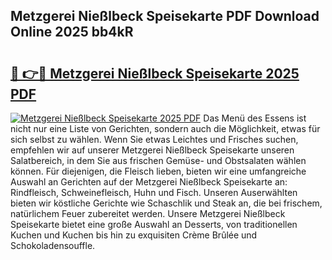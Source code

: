 ## Metzgerei Nießlbeck Speisekarte PDF Download Online 2025 bb4kR

# <h2><a href="http://gc7rnq.nevu.top/?p=Metzgerei+Nie%c3%9flbeck+Speisekarte">🔗 👉🔴 Metzgerei Nießlbeck Speisekarte 2025 PDF</a></h2>

[![Metzgerei Nießlbeck Speisekarte 2025 PDF](https://i.imgur.com/dBaPXMq.png)](http://gc7rnq.nevu.top/?p=Metzgerei+Nie%c3%9flbeck+Speisekarte)
Das Menü des Essens ist nicht nur eine Liste von Gerichten, sondern auch die Möglichkeit, etwas für sich selbst zu wählen. Wenn Sie etwas Leichtes und Frisches suchen, empfehlen wir auf unserer Metzgerei Nießlbeck Speisekarte unseren Salatbereich, in dem Sie aus frischen Gemüse- und Obstsalaten wählen können. Für diejenigen, die Fleisch lieben, bieten wir eine umfangreiche Auswahl an Gerichten auf der Metzgerei Nießlbeck Speisekarte an: Rindfleisch, Schweinefleisch, Huhn und Fisch. Unseren Auserwählten bieten wir köstliche Gerichte wie Schaschlik und Steak an, die bei frischem, natürlichem Feuer zubereitet werden. Unsere Metzgerei Nießlbeck Speisekarte bietet eine große Auswahl an Desserts, von traditionellen Kuchen und Kuchen bis hin zu exquisiten Crème Brûlée und Schokoladensouffle.
